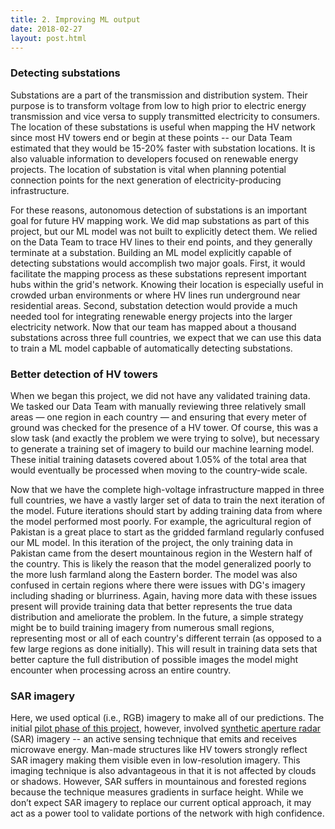 ```yaml
---
title: 2. Improving ML output
date: 2018-02-27
layout: post.html
---
```


### Detecting substations
Substations are a part of the transmission and distribution system. Their purpose is to transform voltage from low to high prior to electric energy transmission and vice versa to supply transmitted electricity to consumers. The location of these substations is useful when mapping the HV network since most HV towers end or begin at these points -- our Data Team estimated that they would be 15-20% faster with substation locations. It is also valuable information to developers focused on renewable energy projects. The location of substation is vital when planning potential connection points for the next generation of electricity-producing infrastructure.

For these reasons, autonomous detection of substations is an important goal for future HV mapping work. We did map substations as part of this project, but our ML model was not built to explicitly detect them. We relied on the Data Team to trace HV lines to their end points, and they generally terminate at a substation. Building an ML model explicitly capable of detecting substations would accomplish two major goals. First, it would facilitate the mapping process as these substations represent important hubs within the grid's network. Knowing their location is especially useful in crowded urban environments or where HV lines run underground near residential areas. Second, substation detection would provide a much needed tool for integrating renewable energy projects into the larger electricity network. Now that our team has mapped about a thousand substations across three full countries, we expect that we can use this data to train a ML model capbable of automatically detecting substations.

### Better detection of HV towers
When we began this project, we did not have any validated training data. We tasked our Data Team with manually reviewing three relatively small areas — one region in each country — and ensuring that every meter of ground was checked for the presence of a HV tower. Of course, this was a slow task (and exactly the problem we were trying to solve), but necessary to generate a training set of imagery to build our machine learning model. These initial training datasets covered about 1.05% of the total area that would eventually be processed when moving to the country-wide scale.

Now that we have the complete high-voltage infrastructure mapped in three full countries, we have a vastly larger set of data to train the next iteration of the model. Future iterations should start by adding training data from where the model performed most poorly. For example, the agricultural region of Pakistan is a great place to start as the gridded farmland regularly confused our ML model. In this iteration of the project, the only training data in Pakistan came from the desert mountainous region in the Western half of the country. This is likely the reason that the model generalized poorly to the more lush farmland along the Eastern border. The model was also confused in certain regions where there were issues with DG's imagery including shading or blurriness. Again, having more data with these issues present will provide training data that better represents the true data distribution and ameliorate the problem. In the future, a simple strategy might be to build training imagery from numerous small regions, representing most or all of each country's different terrain (as opposed to a few large regions as done initially). This will result in training data sets that better capture the full distribution of possible images the model might encounter when processing across an entire country.

### SAR imagery
Here, we used optical (i.e., RGB) imagery to make all of our predictions. The initial [pilot phase of this project](http://devseed.com/ml-grid-detection/), however, involved [synthetic aperture radar](https://en.wikipedia.org/wiki/Synthetic-aperture_radar) (SAR) imagery -- an active sensing technique that emits and receives microwave energy. Man-made structures like HV towers strongly reflect SAR imagery making them visible even in low-resolution imagery. This imaging technique is also advantageous in that it is not affected by clouds or shadows. However, SAR suffers in mountainous and forested regions because the technique measures gradients in surface height. While we don’t expect SAR imagery to replace our current optical approach, it may act as a power tool to validate portions of the network with high confidence.
